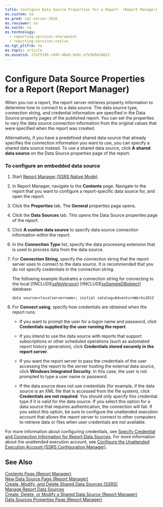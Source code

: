 ```yaml
---
title: Configure Data Source Properties for a Report  (Report Manager)
ms.custom: na
ms.prod: sql-server-2016
ms.reviewer: na
ms.suite: na
ms.technology: 
  - reporting-services-sharepoint
  - reporting-services-native
ms.tgt_pltfrm: na
ms.topic: article
ms.assetid: 27af5195-c845-40e0-9a9c-efe569424022
---
```

# Configure Data Source Properties for a Report  (Report Manager)
  When you run a report, the report server retrieves property information to determine how to connect to a data source. The data source type, connection string, and credential information are specified in the Data Source property pages of the published report. You can set the properties to vary the data source connection information from the original values that were specified when the report was created.  
  
 Alternatively, if you have a predefined shared data source that already specifies the connection information you want to use, you can specify a shared data source instead. To use a shared data source, click **A shared data source** on the Data Source properties page of the report.  
  
### To configure an embedded data source  
  
1.  Start [Report Manager  &#40;SSRS Native Mode&#41;](../../Topics\TopicNameNotContainA/Report-Manager---SSRS-Native-Mode-.md).  
  
2.  In Report Manager, navigate to the **Contents** page. Navigate to the report that you want to configure a report\-specific data source for, and open the report.  
  
3.  Click the **Properties** tab. The **General** properties page opens.  
  
4.  Click the **Data Sources** tab. This opens the Data Source properties page of the report.  
  
5.  Click **A custom data source** to specify data source connection information within the report.  
  
6.  In the **Connection Type** list, specify the data processing extension that is used to process data from the data source.  
  
7.  For **Connection String**, specify the connection string that the report server uses to connect to the data source. It is recommended that you do not specify credentials in the connection string.  
  
     The following example illustrates a connection string for connecting to the local [!INCLUDE[ssNoVersion](../../Token\Other/ssNoVersion_md.md)] [!INCLUDE[ssSampleDBobject](../../Token\Other/ssSampleDBobject_md.md)] database:  
  
    ```  
    data source=<localservername>; initial catalog=AdventureWorks2012  
    ```  
  
8.  For **Connect using**, specify how credentials are obtained when the report runs:  
  
    -   If you want to prompt the user for a logon name and password, click **Credentials supplied by the user running the report**.  
  
    -   If you intend to use the data source with reports that support subscriptions or other scheduled operations \(such as automated report history generation\), click **Credentials stored securely in the report server**.  
  
    -   If you want the report server to pass the credentials of the user accessing the report to the server hosting the external data source, click **Windows Integrated Security**. In this case, the user is not prompted to type a user name or password.  
  
    -   If the data source does not use credentials \(for example, if the data source is an XML file that is accessed from the file system\), click **Credentials are not required**. You should only specify this credential type if it is valid for the data source. If you select this option for a data source that requires authentication, the connection will fail. If you select this option, be sure to configure the unattended execution account that allows the report server to connect to other computers to retrieve data or files when user credentials are not available.  
  
 For more information about configuring credentials, see [Specify Credential and Connection Information for Report Data Sources](../../Topics\TopicNameNotContainA/Specify-Credential-and-Connection-Information-for-Report-Data-Sources.md). For more information about the unattended execution account, see [Configure the Unattended Execution Account &#40;SSRS Configuration Manager&#41;](../../Topics\TopicNameNotContainA/Configure-the-Unattended-Execution-Account--SSRS-Configuration-Manager-.md).  
  
## See Also  
 [Contents Page &#40;Report Manager&#41;](../../Topics\TopicNameNotContainA/Contents-Page--Report-Manager-.md)   
 [New Data Source Page &#40;Report Manager&#41;](../../Topics\TopicNameNotContainA/New-Data-Source-Page--Report-Manager-.md)   
 [Create, Modify, and Delete Shared Data Sources &#40;SSRS&#41;](../../Topics\TopicNameNotContainA/Create,-Modify,-and-Delete-Shared-Data-Sources--SSRS-.md)   
 [Manage Report Data Sources](../../Topics\TopicNameNotContainA/Manage-Report-Data-Sources.md)   
 [Create, Delete, or Modify a Shared Data Source &#40;Report Manager&#41;](../../Topics\TopicNameContainA/Create,-Delete,-or-Modify-a-Shared-Data-Source--Report-Manager-.md)   
 [Data Sources Properties Page &#40;Report Manager&#41;](../../Topics\TopicNameNotContainA/Data-Sources-Properties-Page--Report-Manager-.md)  
  
  